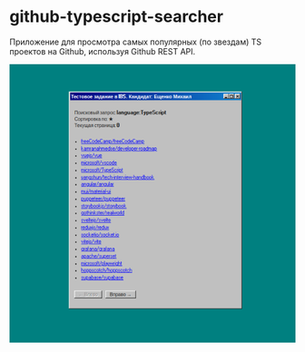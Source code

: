 # github-typescript-searcher
Приложение для просмотра самых популярных (по звездам) TS проектов на Github, используя Github REST API.

![alt text](./public//screenshot.png)